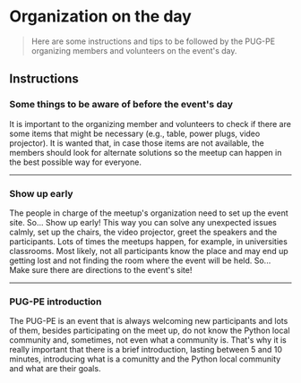 # Organization on the day

>Here are some instructions and tips to be followed by the PUG-PE organizing members and volunteers on the event's day.

## Instructions

### Some things to be aware of before the event's day

It is important to the organizing member and volunteers to check if there are some items that might be necessary (e.g., table, power plugs, video projector). It is wanted that, in case those items are not available, the members should look for alternate solutions so the meetup can happen in the best possible way for everyone.

---

### Show up early

The people in charge of the meetup's organization need to set up the event site. So... Show up early! This way you can solve any unexpected issues calmly, set up the chairs, the video projector, greet the speakers and the participants.
Lots of times the meetups happen, for example, in universities classrooms. Most likely, not all participants know the place and may end up getting lost and not finding the room where the event will be held. So... Make sure there are directions to the event's site!

---

### PUG-PE introduction

The PUG-PE is an event that is always welcoming new participants and lots of them, besides participating on the meet up, do not know the Python local community and, sometimes, not even what a community is. That's why it is really important that there is a brief introduction, lasting between 5 and 10 minutes, introducing what is a comunitty and the Python local community and what are their goals.
